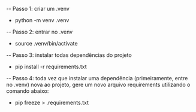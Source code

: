 -- Passo 1: criar um .venv

- python -m venv .venv

-- Passo 2: entrar no .venv

- source .venv/bin/activate

-- Passo 3: instalar todas dependências do projeto

- pip install -r requirements.txt

-- Passo 4: toda vez que instalar uma dependência (primeiramente, entre no .venv) nova ao projeto, gere um
novo arquivo requirements utilizando o comando abaixo:

- pip freeze > .requirements.txt

